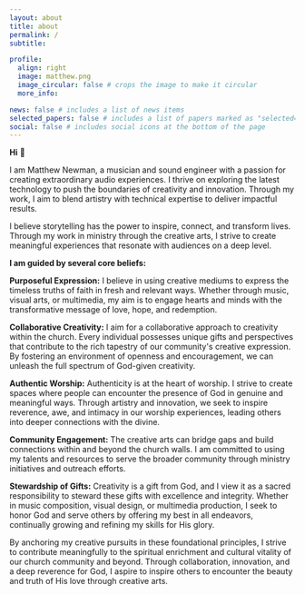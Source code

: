 ```yaml
---
layout: about
title: about
permalink: /
subtitle: 

profile:
  align: right
  image: matthew.png
  image_circular: false # crops the image to make it circular
  more_info: 

news: false # includes a list of news items
selected_papers: false # includes a list of papers marked as "selected={true}"
social: false # includes social icons at the bottom of the page
---
```

**Hi** 👋


I am Matthew Newman, a musician and sound engineer with a passion for creating extraordinary audio experiences. I thrive on exploring the latest technology to push the boundaries of creativity and innovation. Through my work, I aim to blend artistry with technical expertise to deliver impactful results.


I believe storytelling has the power to inspire, connect, and transform lives. Through my work in ministry through the creative arts, I strive to create meaningful experiences that resonate with audiences on a deep level.


**I am guided by several core beliefs:**


**Purposeful Expression:** I believe in using creative mediums to express the timeless truths of faith in fresh and relevant ways. Whether through music, visual arts, or multimedia, my aim is to engage hearts and minds with the transformative message of love, hope, and redemption.


**Collaborative Creativity:** I aim for a collaborative approach to creativity within the church. Every individual possesses unique gifts and perspectives that contribute to the rich tapestry of our community's creative expression. By fostering an environment of openness and encouragement, we can unleash the full spectrum of God-given creativity.


**Authentic Worship:** Authenticity is at the heart of worship. I strive to create spaces where people can encounter the presence of God in genuine and meaningful ways. Through artistry and innovation, we seek to inspire reverence, awe, and intimacy in our worship experiences, leading others into deeper connections with the divine.


**Community Engagement:** The creative arts can bridge gaps and build connections within and beyond the church walls. I am committed to using my talents and resources to serve the broader community through ministry initiatives and outreach efforts.


**Stewardship of Gifts:** Creativity is a gift from God, and I view it as a sacred responsibility to steward these gifts with excellence and integrity. Whether in music composition, visual design, or multimedia production, I seek to honor God and serve others by offering my best in all endeavors, continually growing and refining my skills for His glory.


By anchoring my creative pursuits in these foundational principles, I strive to contribute meaningfully to the spiritual enrichment and cultural vitality of our church community and beyond. Through collaboration, innovation, and a deep reverence for God, I aspire to inspire others to encounter the beauty and truth of His love through creative arts.
